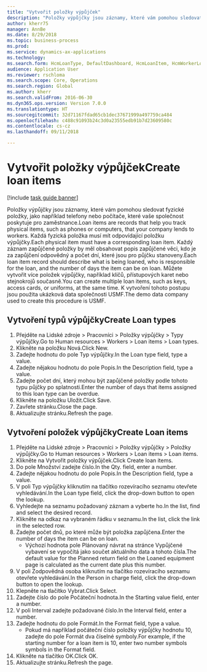 ```yaml
--- 
title: "Vytvořit položky výpůjček"
description: "Položky výpůjčky jsou záznamy, které vám pomohou sledovat fyzické položky, jako například telefony nebo počítače, které vaše společnost poskytuje pro zaměstnance."
author: kherr75
manager: AnnBe
ms.date: 8/29/2018
ms.topic: business-process
ms.prod: 
ms.service: dynamics-ax-applications
ms.technology: 
ms.search.form: HcmLoanType, DefaultDashboard, HcmLoanItem, HcmWorkerLookUp
audience: Application User
ms.reviewer: rschloma
ms.search.scope: Core, Operations
ms.search.region: Global
ms.author: kherr
ms.search.validFrom: 2016-06-30
ms.dyn365.ops.version: Version 7.0.0
ms.translationtype: HT
ms.sourcegitcommit: 32d71167fdad65cb1dec37671999a497759ca484
ms.openlocfilehash: c488c91093b24c3d0a23555edb91b7d23609580c
ms.contentlocale: cs-cz
ms.lasthandoff: 09/11/2018

---
```

# <a name="create-loan-items"></a><span data-ttu-id="4ee9d-103">Vytvořit položky výpůjček</span><span class="sxs-lookup"><span data-stu-id="4ee9d-103">Create loan items</span></span>

[!include [task guide banner](../../includes/task-guide-banner.md)]

<span data-ttu-id="4ee9d-104">Položky výpůjčky jsou záznamy, které vám pomohou sledovat fyzické položky, jako například telefony nebo počítače, které vaše společnost poskytuje pro zaměstnance.</span><span class="sxs-lookup"><span data-stu-id="4ee9d-104">Loan items are records that help you track physical items, such as phones or computers, that your company lends to workers.</span></span> <span data-ttu-id="4ee9d-105">Každá fyzická položka musí mít odpovídající položku výpůjčky.</span><span class="sxs-lookup"><span data-stu-id="4ee9d-105">Each physical item must have a corresponding loan item.</span></span> <span data-ttu-id="4ee9d-106">Každý záznam zapůjčené položky by měl obsahovat popis zapůjčené věci, kdo je za zapůjčení odpovědný a počet dní, které jsou pro půjčku stanoveny.</span><span class="sxs-lookup"><span data-stu-id="4ee9d-106">Each loan item record should describe what is being loaned, who is responsible for the loan, and the number of days the item can be on loan.</span></span> <span data-ttu-id="4ee9d-107">Můžete vytvořit více položek výpůjčky, například klíčů, přístupových karet nebo stejnokrojů současně.</span><span class="sxs-lookup"><span data-stu-id="4ee9d-107">You can create multiple loan items, such as keys, access cards, or uniforms, at the same time.</span></span> <span data-ttu-id="4ee9d-108">K vytvoření tohoto postupu jsou použita ukázková data společnosti USMF.</span><span class="sxs-lookup"><span data-stu-id="4ee9d-108">The demo data company used to create this procedure is USMF.</span></span>


## <a name="create-loan-types"></a><span data-ttu-id="4ee9d-109">Vytvoření typů výpůjčky</span><span class="sxs-lookup"><span data-stu-id="4ee9d-109">Create Loan types</span></span>
1. <span data-ttu-id="4ee9d-110">Přejděte na Lidské zdroje > Pracovníci > Položky výpůjčky > Typy výpůjčky.</span><span class="sxs-lookup"><span data-stu-id="4ee9d-110">Go to Human resources > Workers > Loan items > Loan types.</span></span>
2. <span data-ttu-id="4ee9d-111">Klikněte na položku Nová.</span><span class="sxs-lookup"><span data-stu-id="4ee9d-111">Click New.</span></span>
3. <span data-ttu-id="4ee9d-112">Zadejte hodnotu do pole Typ výpůjčky.</span><span class="sxs-lookup"><span data-stu-id="4ee9d-112">In the Loan type field, type a value.</span></span>
4. <span data-ttu-id="4ee9d-113">Zadejte nějakou hodnotu do pole Popis.</span><span class="sxs-lookup"><span data-stu-id="4ee9d-113">In the Description field, type a value.</span></span>
5. <span data-ttu-id="4ee9d-114">Zadejte počet dní, který mohou být zapůjčené položky podle tohoto typu půjčky po splatnosti.</span><span class="sxs-lookup"><span data-stu-id="4ee9d-114">Enter the number of days that items assigned to this loan type can be overdue.</span></span> 
6. <span data-ttu-id="4ee9d-115">Klikněte na položku Uložit.</span><span class="sxs-lookup"><span data-stu-id="4ee9d-115">Click Save.</span></span>
7. <span data-ttu-id="4ee9d-116">Zavřete stránku.</span><span class="sxs-lookup"><span data-stu-id="4ee9d-116">Close the page.</span></span>
8. <span data-ttu-id="4ee9d-117">Aktualizujte stránku.</span><span class="sxs-lookup"><span data-stu-id="4ee9d-117">Refresh the page.</span></span>

## <a name="create-loan-items"></a><span data-ttu-id="4ee9d-118">Vytvoření položek výpůjčky</span><span class="sxs-lookup"><span data-stu-id="4ee9d-118">Create Loan items</span></span>
1. <span data-ttu-id="4ee9d-119">Přejděte na Lidské zdroje > Pracovníci > Položky výpůjčky > Položky výpůjčky.</span><span class="sxs-lookup"><span data-stu-id="4ee9d-119">Go to Human resources > Workers > Loan items > Loan items.</span></span>
2. <span data-ttu-id="4ee9d-120">Klikněte na Vytvořit položky výpůjček.</span><span class="sxs-lookup"><span data-stu-id="4ee9d-120">Click Create loan items.</span></span>
3. <span data-ttu-id="4ee9d-121">Do pole Množství zadejte číslo.</span><span class="sxs-lookup"><span data-stu-id="4ee9d-121">In the Qty. field, enter a number.</span></span>
4. <span data-ttu-id="4ee9d-122">Zadejte nějakou hodnotu do pole Popis.</span><span class="sxs-lookup"><span data-stu-id="4ee9d-122">In the Description field, type a value.</span></span>
5. <span data-ttu-id="4ee9d-123">V poli Typ výpůjčky kliknutím na tlačítko rozevíracího seznamu otevřete vyhledávání.</span><span class="sxs-lookup"><span data-stu-id="4ee9d-123">In the Loan type field, click the drop-down button to open the lookup.</span></span>
6. <span data-ttu-id="4ee9d-124">Vyhledejte na seznamu požadovaný záznam a vyberte ho.</span><span class="sxs-lookup"><span data-stu-id="4ee9d-124">In the list, find and select the desired record.</span></span>
7. <span data-ttu-id="4ee9d-125">Klikněte na odkaz na vybraném řádku v seznamu.</span><span class="sxs-lookup"><span data-stu-id="4ee9d-125">In the list, click the link in the selected row.</span></span>
8. <span data-ttu-id="4ee9d-126">Zadejte počet dnů, po které může být položka zapůjčena.</span><span class="sxs-lookup"><span data-stu-id="4ee9d-126">Enter the number of days the item can be on loan.</span></span>
    * <span data-ttu-id="4ee9d-127">Výchozí hodnota pole Plánovaný návrat na stránce Vypůjčené vybavení se vypočítá jako součet aktuálního data a tohoto čísla.</span><span class="sxs-lookup"><span data-stu-id="4ee9d-127">The default value for the Planned return field on the Loaned equipment page is calculated as the current date plus this number.</span></span>  
9. <span data-ttu-id="4ee9d-128">V poli Zodpovědná osoba kliknutím na tlačítko rozevíracího seznamu otevřete vyhledávání.</span><span class="sxs-lookup"><span data-stu-id="4ee9d-128">In the Person in charge field, click the drop-down button to open the lookup.</span></span>
10. <span data-ttu-id="4ee9d-129">Klepněte na tlačítko Vybrat.</span><span class="sxs-lookup"><span data-stu-id="4ee9d-129">Click Select.</span></span>
11. <span data-ttu-id="4ee9d-130">Zadejte číslo do pole Počáteční hodnota.</span><span class="sxs-lookup"><span data-stu-id="4ee9d-130">In the Starting value field, enter a number.</span></span>
12. <span data-ttu-id="4ee9d-131">V poli Interval zadejte požadované číslo.</span><span class="sxs-lookup"><span data-stu-id="4ee9d-131">In the Interval field, enter a number.</span></span>
13. <span data-ttu-id="4ee9d-132">Zadejte hodnotu do pole Formát.</span><span class="sxs-lookup"><span data-stu-id="4ee9d-132">In the Format field, type a value.</span></span>
    * <span data-ttu-id="4ee9d-133">Pokud má například počáteční číslo položky výpůjčky hodnotu 10, zadejte do pole Formát dva číselné symboly.</span><span class="sxs-lookup"><span data-stu-id="4ee9d-133">For example, if the starting number for a loan item is 10, enter two number symbols symbols in the Format field.</span></span>  
14. <span data-ttu-id="4ee9d-134">Klikněte na tlačítko OK.</span><span class="sxs-lookup"><span data-stu-id="4ee9d-134">Click OK.</span></span>
15. <span data-ttu-id="4ee9d-135">Aktualizujte stránku.</span><span class="sxs-lookup"><span data-stu-id="4ee9d-135">Refresh the page.</span></span>


